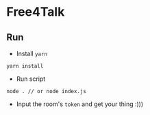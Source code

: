 # Free4Talk
## Run
- Install `yarn`
```
yarn install
```
- Run script
```
node . // or node index.js
```
- Input the room's `token` and get your thing :)))
